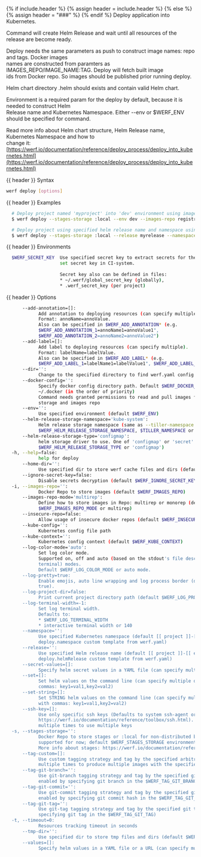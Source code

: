 {% if include.header %}
{% assign header = include.header %}
{% else %}
{% assign header = "###" %}
{% endif %}
Deploy application into Kubernetes.

Command will create Helm Release and wait until all resources of the release are become ready.

Deploy needs the same parameters as push to construct image names: repo and tags. Docker images     
names are constructed from paramters as IMAGES_REPO/IMAGE_NAME:TAG. Deploy will fetch built image   
ids from Docker repo. So images should be published prior running deploy.

Helm chart directory .helm should exists and contain valid Helm chart.

Environment is a required param for the deploy by default, because it is needed to construct Helm   
Release name and Kubernetes Namespace. Either --env or $WERF_ENV should be specified for command.

Read more info about Helm chart structure, Helm Release name, Kubernetes Namespace and how to       
change it: [https://werf.io/documentation/reference/deploy_process/deploy_into_kubernetes.html](https://werf.io/documentation/reference/deploy_process/deploy_into_kubernetes.html)

{{ header }} Syntax

```bash
werf deploy [options]
```

{{ header }} Examples

```bash
  # Deploy project named 'myproject' into 'dev' environment using images from registry.mydomain.com/myproject tagged as mytag with git-tag tagging strategy; helm release name and namespace will be named as 'myproject-dev'
  $ werf deploy --stages-storage :local --env dev --images-repo registry.mydomain.com/myproject --tag-git-tag mytag

  # Deploy project using specified helm release name and namespace using images from registry.mydomain.com/myproject tagged with docker tag 'myversion'
  $ werf deploy --stages-storage :local --release myrelease --namespace myns --images-repo registry.mydomain.com/myproject --tag-custom myversion
```

{{ header }} Environments

```bash
  $WERF_SECRET_KEY  Use specified secret key to extract secrets for the deploy. Recommended way to  
                    set secret key in CI-system. 
                    
                    Secret key also can be defined in files:
                    * ~/.werf/global_secret_key (globally),
                    * .werf_secret_key (per project)
```

{{ header }} Options

```bash
      --add-annotation=[]:
            Add annotation to deploying resources (can specify multiple).
            Format: annoName=annoValue.
            Also can be specified in $WERF_ADD_ANNOTATION* (e.g.                                    
            $WERF_ADD_ANNOTATION_1=annoName1=annoValue1",                                           
            $WERF_ADD_ANNOTATION_2=annoName2=annoValue2")
      --add-label=[]:
            Add label to deploying resources (can specify multiple).
            Format: labelName=labelValue.
            Also can be specified in $WERF_ADD_LABEL* (e.g.                                         
            $WERF_ADD_LABEL_1=labelName1=labelValue1", $WERF_ADD_LABEL_2=labelName2=labelValue2")
      --dir='':
            Change to the specified directory to find werf.yaml config
      --docker-config='':
            Specify docker config directory path. Default $WERF_DOCKER_CONFIG or $DOCKER_CONFIG or  
            ~/.docker (in the order of priority)
            Command needs granted permissions to read and pull images from the specified stages     
            storage and images repo
      --env='':
            Use specified environment (default $WERF_ENV)
      --helm-release-storage-namespace='kube-system':
            Helm release storage namespace (same as --tiller-namespace for regular helm, default    
            $WERF_HELM_RELEASE_STORAGE_NAMESPACE, $TILLER_NAMESPACE or 'kube-system')
      --helm-release-storage-type='configmap':
            helm storage driver to use. One of 'configmap' or 'secret' (default                     
            $WERF_HELM_RELEASE_STORAGE_TYPE or 'configmap')
  -h, --help=false:
            help for deploy
      --home-dir='':
            Use specified dir to store werf cache files and dirs (default $WERF_HOME or ~/.werf)
      --ignore-secret-key=false:
            Disable secrets decryption (default $WERF_IGNORE_SECRET_KEY)
  -i, --images-repo='':
            Docker Repo to store images (default $WERF_IMAGES_REPO)
      --images-repo-mode='multirep':
            Define how to store images in Repo: multirep or monorep (defaults to                    
            $WERF_IMAGES_REPO_MODE or multirep)
      --insecure-repo=false:
            Allow usage of insecure docker repos (default $WERF_INSECURE_REPO)
      --kube-config='':
            Kubernetes config file path
      --kube-context='':
            Kubernetes config context (default $WERF_KUBE_CONTEXT)
      --log-color-mode='auto':
            Set log color mode.
            Supported on, off and auto (based on the stdout's file descriptor referring to a        
            terminal) modes.
            Default $WERF_LOG_COLOR_MODE or auto mode.
      --log-pretty=true:
            Enable emojis, auto line wrapping and log process border (default $WERF_LOG_PRETTY or   
            true).
      --log-project-dir=false:
            Print current project directory path (default $WERF_LOG_PROJECT_DIR)
      --log-terminal-width=-1:
            Set log terminal width.
            Defaults to:
            * $WERF_LOG_TERMINAL_WIDTH
            * interactive terminal width or 140
      --namespace='':
            Use specified Kubernetes namespace (default [[ project ]]-[[ env ]] template or         
            deploy.namespace custom template from werf.yaml)
      --release='':
            Use specified Helm release name (default [[ project ]]-[[ env ]] template or            
            deploy.helmRelease custom template from werf.yaml)
      --secret-values=[]:
            Specify helm secret values in a YAML file (can specify multiple)
      --set=[]:
            Set helm values on the command line (can specify multiple or separate values with       
            commas: key1=val1,key2=val2)
      --set-string=[]:
            Set STRING helm values on the command line (can specify multiple or separate values     
            with commas: key1=val1,key2=val2)
      --ssh-key=[]:
            Use only specific ssh keys (Defaults to system ssh-agent or ~/.ssh/{id_rsa|id_dsa}, see 
            https://werf.io/documentation/reference/toolbox/ssh.html). Option can be specified      
            multiple times to use multiple keys
  -s, --stages-storage='':
            Docker Repo to store stages or :local for non-distributed build (only :local is         
            supported for now; default $WERF_STAGES_STORAGE environment).
            More info about stages: https://werf.io/documentation/reference/stages_and_images.html
      --tag-custom=[]:
            Use custom tagging strategy and tag by the specified arbitrary tags. Option can be used 
            multiple times to produce multiple images with the specified tags
      --tag-git-branch='':
            Use git-branch tagging strategy and tag by the specified git branch (option can be      
            enabled by specifying git branch in the $WERF_TAG_GIT_BRANCH)
      --tag-git-commit='':
            Use git-commit tagging strategy and tag by the specified git commit hash (option can be 
            enabled by specifying git commit hash in the $WERF_TAG_GIT_COMMIT)
      --tag-git-tag='':
            Use git-tag tagging strategy and tag by the specified git tag (option can be enabled by 
            specifying git tag in the $WERF_TAG_GIT_TAG)
  -t, --timeout=0:
            Resources tracking timeout in seconds
      --tmp-dir='':
            Use specified dir to store tmp files and dirs (default $WERF_TMP_DIR or system tmp dir)
      --values=[]:
            Specify helm values in a YAML file or a URL (can specify multiple)
```

